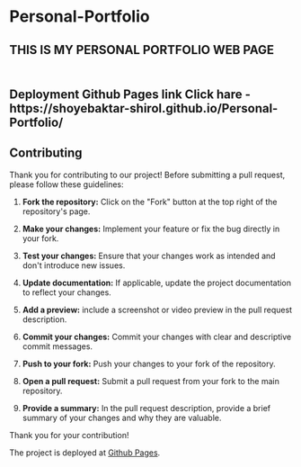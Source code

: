 # Personal-Portfolio

<h2>THIS IS MY PERSONAL PORTFOLIO WEB PAGE<h2> <br>
Deployment Github Pages link Click hare - https://shoyebaktar-shirol.github.io/Personal-Portfolio/ 
<br>


## Contributing

Thank you for contributing to our project! Before submitting a pull request, please follow these guidelines:

1. **Fork the repository:** Click on the "Fork" button at the top right of the repository's page.

2. **Make your changes:** Implement your feature or fix the bug directly in your fork.

3. **Test your changes:** Ensure that your changes work as intended and don't introduce new issues.

4. **Update documentation:** If applicable, update the project documentation to reflect your changes.

5. **Add a preview:**  include a screenshot or video preview in the pull request description.

6. **Commit your changes:** Commit your changes with clear and descriptive commit messages.

7. **Push to your fork:** Push your changes to your fork of the repository.

8. **Open a pull request:** Submit a pull request from your fork to the main repository.

9. **Provide a summary:** In the pull request description, provide a brief summary of your changes and why they are valuable.

Thank you for your contribution!
<br>

The project is deployed at [Github Pages](https://shoyebaktar-shirol.github.io/Personal-Portfolio/ ).


